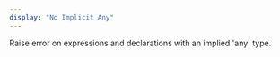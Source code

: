 ```yaml
---
display: "No Implicit Any"
---
```


Raise error on expressions and declarations with an implied 'any' type.
